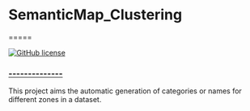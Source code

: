 # SemanticMap_Clustering
=====

[![GitHub license](https://img.shields.io/badge/licence-cc0-blue.svg)](./LICENSE)

### [--------------](#)
This project aims the automatic generation of categories or names for different zones in a dataset.